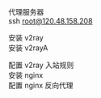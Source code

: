 代理服务器  
ssh root@120.48.158.208  

安装 v2ray  
安装 v2rayA  

配置 v2ray 入站规则  
安装 nginx  
配置 nginx 反向代理  



